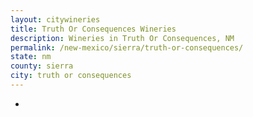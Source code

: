 ```yaml
---
layout: citywineries
title: Truth Or Consequences Wineries
description: Wineries in Truth Or Consequences, NM
permalink: /new-mexico/sierra/truth-or-consequences/
state: nm
county: sierra
city: truth or consequences
---
```

-
